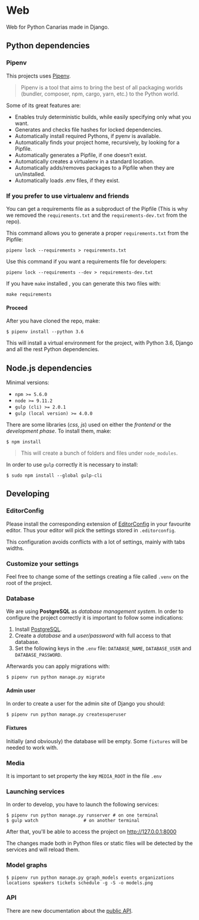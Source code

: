 # Web

Web for Python Canarias made in Django.

## Python dependencies

### Pipenv

This projects uses [Pipenv](https://pipenv.readthedocs.io/en/latest/).

> Pipenv is a tool that aims to bring the best of all packaging worlds (bundler, composer, npm, cargo, yarn, etc.) to the Python world.

Some of its great features are:

- Enables truly deterministic builds, while easily specifying only what you want.
- Generates and checks file hashes for locked dependencies.
- Automatically install required Pythons, if pyenv is available.
- Automatically finds your project home, recursively, by looking for a Pipfile.
- Automatically generates a Pipfile, if one doesn’t exist.
- Automatically creates a virtualenv in a standard location.
- Automatically adds/removes packages to a Pipfile when they are un/installed.
- Automatically loads .env files, if they exist.

### If you prefer to use virtualenv and friends

You can get a requirements file as a subproduct of the Pipfile (This is why we
removed the `requirements.txt` and the `requirements-dev.txt` from the repo).

This command allows you to generate a proper `requirements.txt` from the Pipfile:

    pipenv lock --requirements > requirements.txt

Use this command if you want a requirements file for developers:

    pipenv lock --requirements --dev > requirements-dev.txt

If you have `make` installed , you can generate this two files with:

    make requirements

#### Proceed

After you have cloned the repo, make:

~~~console
$ pipenv install --python 3.6
~~~

This will install a virtual environment for the project, with Python 3.6, Django and all the rest Python dependencies.

## Node.js dependencies

Minimal versions:

- `npm >= 5.6.0`
- `node >= 9.11.2`
- `gulp (cli) >= 2.0.1`
- `gulp (local version) >= 4.0.0`

There are some libraries (*css, js*) used on either the *frontend* or the *development phase*. To install them, make:

~~~console
$ npm install
~~~

> This will create a bunch of folders and files under `node_modules`.

In order to use `gulp` correctly it is necessary to install:

~~~console
$ sudo npm install --global gulp-cli
~~~

## Developing

### EditorConfig

Please install the corresponding extension of [EditorConfig](https://editorconfig.org/) in your favourite editor. Thus your editor will pick the settings stored in `.editorconfig`.

This configuration avoids conflicts with a lot of settings, mainly with tabs widths.

### Customize your settings

Feel free to change some of the settings creating a file called `.venv` on the root of the project.

### Database

We are using **PostgreSQL** as *database management system*. In order to configure the project correctly it is important to follow some indications:

1. Install [PostgreSQL](https://www.postgresql.org/download/).
2. Create a *database* and a *user/password* with full access to that database.
3. Set the following keys in the `.env` file: `DATABASE_NAME`, `DATABASE_USER` and `DATABASE_PASSWORD`.

Afterwards you can apply migrations with:

~~~console
$ pipenv run python manage.py migrate
~~~

#### Admin user

In order to create a user for the admin site of Django you should:

~~~console
$ pipenv run python manage.py createsuperuser
~~~

#### Fixtures

Initially (and obviously) the database will be empty. Some `fixtures` will be needed to work with.

### Media

It is important to set property the key `MEDIA_ROOT` in the file `.env`

### Launching services

In order to develop, you have to launch the following services:

~~~console
$ pipenv run python manage.py runserver # on one terminal
$ gulp watch                 # on another terminal
~~~

After that, you'll be able to access the project on http://127.0.0.1:8000

The changes made both in Python files or static files will be detected by the services and will reload them.

### Model graphs

~~~console
$ pipenv run python manage.py graph_models events organizations locations speakers tickets schedule -g -S -o models.png
~~~

### API

There are new documentation about the [public API](./docs/api.md).
